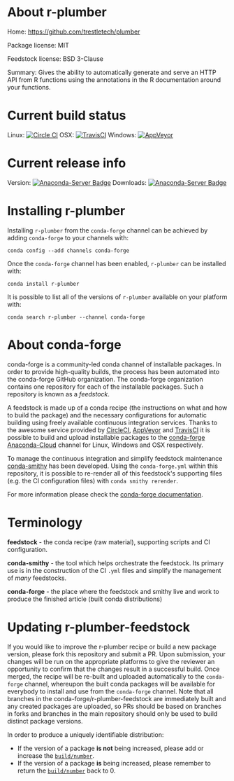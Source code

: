 About r-plumber
===============

Home: https://github.com/trestletech/plumber

Package license: MIT

Feedstock license: BSD 3-Clause

Summary: Gives the ability to automatically generate and serve an HTTP API from R functions using the annotations in the R documentation around your functions.



Current build status
====================

Linux: [![Circle CI](https://circleci.com/gh/conda-forge/r-plumber-feedstock.svg?style=shield)](https://circleci.com/gh/conda-forge/r-plumber-feedstock)
OSX: [![TravisCI](https://travis-ci.org/conda-forge/r-plumber-feedstock.svg?branch=master)](https://travis-ci.org/conda-forge/r-plumber-feedstock)
Windows: [![AppVeyor](https://ci.appveyor.com/api/projects/status/github/conda-forge/r-plumber-feedstock?svg=True)](https://ci.appveyor.com/project/conda-forge/r-plumber-feedstock/branch/master)

Current release info
====================
Version: [![Anaconda-Server Badge](https://anaconda.org/conda-forge/r-plumber/badges/version.svg)](https://anaconda.org/conda-forge/r-plumber)
Downloads: [![Anaconda-Server Badge](https://anaconda.org/conda-forge/r-plumber/badges/downloads.svg)](https://anaconda.org/conda-forge/r-plumber)

Installing r-plumber
====================

Installing `r-plumber` from the `conda-forge` channel can be achieved by adding `conda-forge` to your channels with:

```
conda config --add channels conda-forge
```

Once the `conda-forge` channel has been enabled, `r-plumber` can be installed with:

```
conda install r-plumber
```

It is possible to list all of the versions of `r-plumber` available on your platform with:

```
conda search r-plumber --channel conda-forge
```


About conda-forge
=================

conda-forge is a community-led conda channel of installable packages.
In order to provide high-quality builds, the process has been automated into the
conda-forge GitHub organization. The conda-forge organization contains one repository
for each of the installable packages. Such a repository is known as a *feedstock*.

A feedstock is made up of a conda recipe (the instructions on what and how to build
the package) and the necessary configurations for automatic building using freely
available continuous integration services. Thanks to the awesome service provided by
[CircleCI](https://circleci.com/), [AppVeyor](http://www.appveyor.com/)
and [TravisCI](https://travis-ci.org/) it is possible to build and upload installable
packages to the [conda-forge](https://anaconda.org/conda-forge)
[Anaconda-Cloud](http://docs.anaconda.org/) channel for Linux, Windows and OSX respectively.

To manage the continuous integration and simplify feedstock maintenance
[conda-smithy](http://github.com/conda-forge/conda-smithy) has been developed.
Using the ``conda-forge.yml`` within this repository, it is possible to re-render all of
this feedstock's supporting files (e.g. the CI configuration files) with ``conda smithy rerender``.

For more information please check the [conda-forge documentation](https://conda-forge.org/docs/).

Terminology
===========

**feedstock** - the conda recipe (raw material), supporting scripts and CI configuration.

**conda-smithy** - the tool which helps orchestrate the feedstock.
                   Its primary use is in the construction of the CI ``.yml`` files
                   and simplify the management of *many* feedstocks.

**conda-forge** - the place where the feedstock and smithy live and work to
                  produce the finished article (built conda distributions)


Updating r-plumber-feedstock
============================

If you would like to improve the r-plumber recipe or build a new
package version, please fork this repository and submit a PR. Upon submission,
your changes will be run on the appropriate platforms to give the reviewer an
opportunity to confirm that the changes result in a successful build. Once
merged, the recipe will be re-built and uploaded automatically to the
`conda-forge` channel, whereupon the built conda packages will be available for
everybody to install and use from the `conda-forge` channel.
Note that all branches in the conda-forge/r-plumber-feedstock are
immediately built and any created packages are uploaded, so PRs should be based
on branches in forks and branches in the main repository should only be used to
build distinct package versions.

In order to produce a uniquely identifiable distribution:
 * If the version of a package **is not** being increased, please add or increase
   the [``build/number``](http://conda.pydata.org/docs/building/meta-yaml.html#build-number-and-string).
 * If the version of a package **is** being increased, please remember to return
   the [``build/number``](http://conda.pydata.org/docs/building/meta-yaml.html#build-number-and-string)
   back to 0.